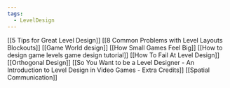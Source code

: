 ```yaml
---
tags:
  - LevelDesign
---
```

[[5 Tips for Great Level Design]]
[[8 Common Problems with Level Layouts Blockouts]]
[[Game World design]]
[[How Small Games Feel Big]]
[[How to design game levels game design tutorial]]
[[How To Fail At Level Design]]
[[Orthogonal Design]]
[[So You Want to be a Level Designer - An Introduction to Level Design in Video Games - Extra Credits]]
[[Spatial Communication]]
